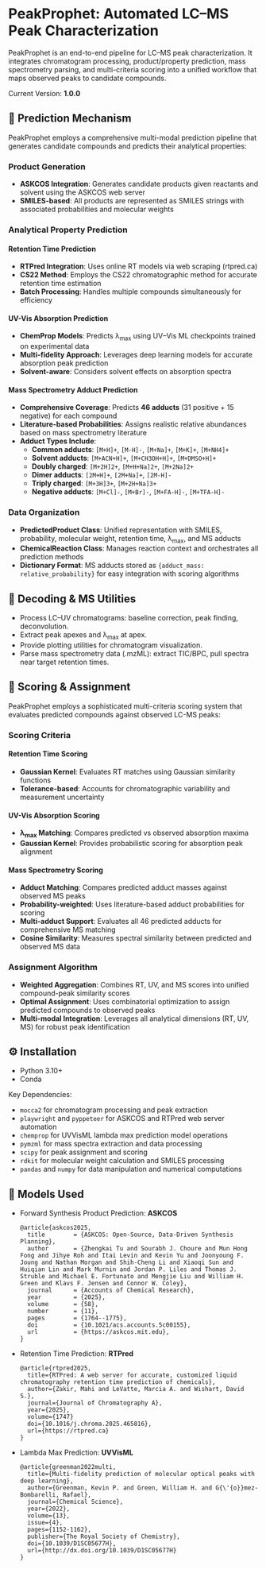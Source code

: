 # PeakProphet: Automated LC–MS Peak Characterization

PeakProphet is an end-to-end pipeline for LC–MS peak characterization. It integrates chromatogram processing, product/property prediction, mass spectrometry parsing, and multi-criteria scoring into a unified workflow that maps observed peaks to candidate compounds.

Current Version: **1.0.0**

## 🔮 Prediction Mechanism

PeakProphet employs a comprehensive multi-modal prediction pipeline that generates candidate compounds and predicts their analytical properties:

### Product Generation
- **ASKCOS Integration**: Generates candidate products given reactants and solvent using the ASKCOS web server
- **SMILES-based**: All products are represented as SMILES strings with associated probabilities and molecular weights

### Analytical Property Prediction

#### Retention Time Prediction
- **RTPred Integration**: Uses online RT models via web scraping (rtpred.ca)
- **CS22 Method**: Employs the CS22 chromatographic method for accurate retention time estimation
- **Batch Processing**: Handles multiple compounds simultaneously for efficiency

#### UV-Vis Absorption Prediction  
- **ChemProp Models**: Predicts λ<sub>max</sub> using UV–Vis ML checkpoints trained on experimental data
- **Multi-fidelity Approach**: Leverages deep learning models for accurate absorption peak prediction
- **Solvent-aware**: Considers solvent effects on absorption spectra

#### Mass Spectrometry Adduct Prediction
- **Comprehensive Coverage**: Predicts **46 adducts** (31 positive + 15 negative) for each compound
- **Literature-based Probabilities**: Assigns realistic relative abundances based on mass spectrometry literature
- **Adduct Types Include**:
  - **Common adducts**: `[M+H]+`, `[M-H]-`, `[M+Na]+`, `[M+K]+`, `[M+NH4]+`
  - **Solvent adducts**: `[M+ACN+H]+`, `[M+CH3OH+H]+`, `[M+DMSO+H]+`
  - **Doubly charged**: `[M+2H]2+`, `[M+H+Na]2+`, `[M+2Na]2+`
  - **Dimer adducts**: `[2M+H]+`, `[2M+Na]+`, `[2M-H]-`
  - **Triply charged**: `[M+3H]3+`, `[M+2H+Na]3+`
  - **Negative adducts**: `[M+Cl]-`, `[M+Br]-`, `[M+FA-H]-`, `[M+TFA-H]-`

### Data Organization
- **PredictedProduct Class**: Unified representation with SMILES, probability, molecular weight, retention time, λ<sub>max</sub>, and MS adducts
- **ChemicalReaction Class**: Manages reaction context and orchestrates all prediction methods
- **Dictionary Format**: MS adducts stored as `{adduct_mass: relative_probability}` for easy integration with scoring algorithms

## 🧪 Decoding & MS Utilities
- Process LC–UV chromatograms: baseline correction, peak finding, deconvolution.
- Extract peak apexes and λ<sub>max</sub> at apex.
- Provide plotting utilities for chromatogram visualization.
- Parse mass spectrometry data (.mzML): extract TIC/BPC, pull spectra near target retention times.

## 🧮 Scoring & Assignment

PeakProphet employs a sophisticated multi-criteria scoring system that evaluates predicted compounds against observed LC-MS peaks:

### Scoring Criteria

#### Retention Time Scoring
- **Gaussian Kernel**: Evaluates RT matches using Gaussian similarity functions
- **Tolerance-based**: Accounts for chromatographic variability and measurement uncertainty

#### UV-Vis Absorption Scoring  
- **λ<sub>max</sub> Matching**: Compares predicted vs observed absorption maxima
- **Gaussian Kernel**: Provides probabilistic scoring for absorption peak alignment

#### Mass Spectrometry Scoring
- **Adduct Matching**: Compares predicted adduct masses against observed MS peaks
- **Probability-weighted**: Uses literature-based adduct probabilities for scoring
- **Multi-adduct Support**: Evaluates all 46 predicted adducts for comprehensive MS matching
- **Cosine Similarity**: Measures spectral similarity between predicted and observed MS data

### Assignment Algorithm
- **Weighted Aggregation**: Combines RT, UV, and MS scores into unified compound-peak similarity scores
- **Optimal Assignment**: Uses combinatorial optimization to assign predicted compounds to observed peaks
- **Multi-modal Integration**: Leverages all analytical dimensions (RT, UV, MS) for robust peak identification

## ⚙️ Installation

- Python 3.10+
- Conda

Key Dependencies:
- `mocca2` for chromatogram processing and peak extraction
- `playwright` and `pyppeteer` for ASKCOS and RTPred web server automation
- `chemprop` for UVVisML lambda max prediction model operations
- `pymzml` for mass spectra extraction and data processing
- `scipy` for peak assignment and scoring
- `rdkit` for molecular weight calculation and SMILES processing
- `pandas` and `numpy` for data manipulation and numerical computations

## 🧠 Models Used

- Forward Synthesis Product Prediction: **ASKCOS**
  ```
  @article{askcos2025,
    title        = {ASKCOS: Open-Source, Data-Driven Synthesis Planning},
    author       = {Zhengkai Tu and Sourabh J. Choure and Mun Hong Fong and Jihye Roh and Itai Levin and Kevin Yu and Joonyoung F. Joung and Nathan Morgan and Shih-Cheng Li and Xiaoqi Sun and Huiqian Lin and Mark Murnin and Jordan P. Liles and Thomas J. Struble and Michael E. Fortunato and Mengjie Liu and William H. Green and Klavs F. Jensen and Connor W. Coley},
    journal      = {Accounts of Chemical Research},
    year         = {2025},
    volume       = {58},
    number       = {11},
    pages        = {1764--1775},
    doi          = {10.1021/acs.accounts.5c00155},
    url          = {https://askcos.mit.edu},
  }
  ```

- Retention Time Prediction: **RTPred**
  ```
  @article{rtpred2025,
    title={RTPred: A web server for accurate, customized liquid chromatography retention time prediction of chemicals},
    author={Zakir, Mahi and LeVatte, Marcia A. and Wishart, David S.},
    journal={Journal of Chromatography A},
    year={2025},
    volume={1747}
    doi={10.1016/j.chroma.2025.465816},
    url={https://rtpred.ca}
  }
  ```
  
- Lambda Max Prediction: **UVVisML**

  ```
  @article{greenman2022multi,
    title={Multi-fidelity prediction of molecular optical peaks with deep learning},
    author={Greenman, Kevin P. and Green, William H. and G{\'{o}}mez-Bombarelli, Rafael},
    journal={Chemical Science},
    year={2022},
    volume={13},
    issue={4},
    pages={1152-1162},
    publisher={The Royal Society of Chemistry},
    doi={10.1039/D1SC05677H},
    url={http://dx.doi.org/10.1039/D1SC05677H}
  }
  ```
